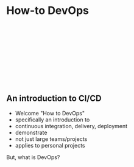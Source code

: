 <!-- .slide: data-background-image="img/welcome.png" data-background-size="contain" data-background-position="center" data-background-transition="fade" -->

# How-to DevOps

<section>

<div style="height:11em; display:block"> </div>

## An introduction to CI/CD

<aside class="notes">

* Welcome "How to DevOps"
* specifically an introduction to
* continuous integration, delivery, deployment
* demonstrate
 * not just large teams/projects
 * applies to personal projects

But, what is DevOps?

</aside>
</section>
<!-- -->

